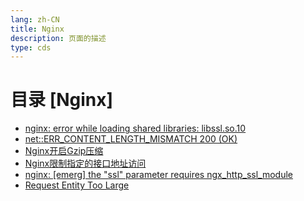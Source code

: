 ```yaml
---
lang: zh-CN  
title: Nginx  
description: 页面的描述    
type: cds
---
```



# 目录 [Nginx]

[dir.start]: <>

- [nginx: error while loading shared libraries: libssl.so.10](error_libsslso.md)  
- [net::ERR_CONTENT_LENGTH_MISMATCH 200 (OK)](ERR_CONTENT_LENGTH_MISMATCH200.md)  
- [Nginx开启Gzip压缩](Nginx开启Gzip压缩.md)  
- [Nginx限制指定的接口地址访问](Nginx限制指定的接口地址访问.md)  
- [nginx: [emerg] the "ssl" parameter requires ngx_http_ssl_module](Ngx_http_ssl_module.md)  
- [Request Entity Too Large](RequestEntityTooLarge.md)  

[dir.end]: <>

<AdsbyGoogle slot="7889564278" layout="in-article"/>

<Comment></Comment>
